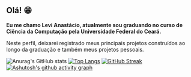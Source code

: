 ## Olá! 😁​

**Eu me chamo Levi Anastácio, atualmente sou graduando no curso de Ciência da Computação pela Universidade Federal do Ceará.**

Neste perfil, deixarei registrado meus principais projetos construídos ao longo da graduação e também meus projetos pessoais.

![Anurag's GitHub stats](https://github-readme-stats.vercel.app/api?username=leviAnast&show_icons=true&theme=radical)
[![Top Langs](https://github-readme-stats.vercel.app/api/top-langs/?username=leviAnast&layout=compact)](https://github.com/anuraghazra/github-readme-stats)
[![GitHub Streak](https://streak-stats.demolab.com/?user=leviAnast&theme=dark)](https://git.io/streak-stats)
[![Ashutosh's github activity graph](https://github-readme-activity-graph.cyclic.app/graph?username=leviAnast&theme=dracula)](https://github.com/ashutosh00710/github-readme-activity-graph)
<!--
**leviAnast/leviAnast** is a ✨ _special_ ✨ repository because its `README.md` (this file) appears on your GitHub profile.

Here are some ideas to get you started:

- 🔭 I’m currently working on ...
- 🌱 I’m currently learning ...
- 👯 I’m looking to collaborate on ...
- 🤔 I’m looking for help with ...
- 💬 Ask me about ...
- 📫 How to reach me: ...
- 😄 Pronouns: ...
- ⚡ Fun fact: ...
-->
